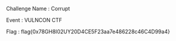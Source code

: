 Challenge Name : Corrupt

Event : VULNCON CTF

Flag : flag{0x78GH8I02UY20D4CE5F23aa7e486228c46C4D99a4}

